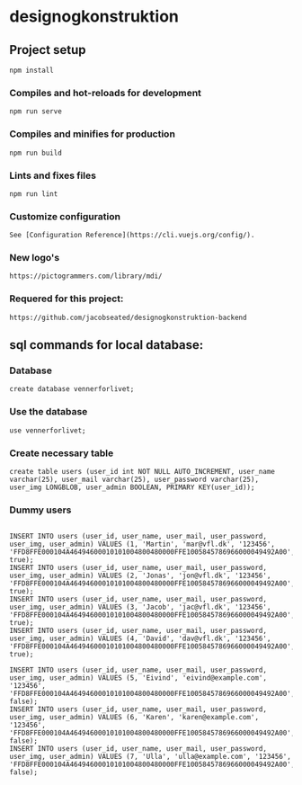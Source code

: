 # designogkonstruktion

## Project setup
```
npm install
```

### Compiles and hot-reloads for development
```
npm run serve
```

### Compiles and minifies for production
```
npm run build
```

### Lints and fixes files
```
npm run lint
```

### Customize configuration
```
See [Configuration Reference](https://cli.vuejs.org/config/).
```

### New logo's
```
https://pictogrammers.com/library/mdi/
```

### Requered for this project:
```
https://github.com/jacobseated/designogkonstruktion-backend
```


## sql commands for local database:

### Database
```
create database vennerforlivet;
```

### Use the database
```
use vennerforlivet;
```

### Create necessary table
```
create table users (user_id int NOT NULL AUTO_INCREMENT, user_name varchar(25), user_mail varchar(25), user_password varchar(25), user_img LONGBLOB, user_admin BOOLEAN, PRIMARY KEY(user_id));
```
### Dummy users
```

INSERT INTO users (user_id, user_name, user_mail, user_password, user_img, user_admin) VALUES (1, 'Martin', 'mar@vfl.dk', '123456', 'FFD8FFE000104A46494600010101004800480000FFE1005845786966000049492A00', true);
INSERT INTO users (user_id, user_name, user_mail, user_password, user_img, user_admin) VALUES (2, 'Jonas', 'jon@vfl.dk', '123456', 'FFD8FFE000104A46494600010101004800480000FFE1005845786966000049492A00', true);
INSERT INTO users (user_id, user_name, user_mail, user_password, user_img, user_admin) VALUES (3, 'Jacob', 'jac@vfl.dk', '123456', 'FFD8FFE000104A46494600010101004800480000FFE1005845786966000049492A00', true);
INSERT INTO users (user_id, user_name, user_mail, user_password, user_img, user_admin) VALUES (4, 'David', 'dav@vfl.dk', '123456', 'FFD8FFE000104A46494600010101004800480000FFE1005845786966000049492A00', true);

INSERT INTO users (user_id, user_name, user_mail, user_password, user_img, user_admin) VALUES (5, 'Eivind', 'eivind@example.com', '123456', 'FFD8FFE000104A46494600010101004800480000FFE1005845786966000049492A00', false);
INSERT INTO users (user_id, user_name, user_mail, user_password, user_img, user_admin) VALUES (6, 'Karen', 'karen@example.com', '123456', 'FFD8FFE000104A46494600010101004800480000FFE1005845786966000049492A00', false);
INSERT INTO users (user_id, user_name, user_mail, user_password, user_img, user_admin) VALUES (7, 'Ulla', 'ulla@example.com', '123456', 'FFD8FFE000104A46494600010101004800480000FFE1005845786966000049492A00', false);
```
